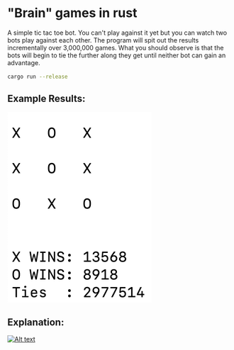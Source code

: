 # "Brain" games in rust

A simple tic tac toe bot. You can't play against it yet but you can watch two bots play against each other.
The program will spit out the results incrementally over 3,000,000 games.
What you should observe is that the bots will begin to tie the further along they get until neither bot can gain an advantage.

```BASH
cargo run --release
```

## Example Results:

![Results Image](/images/game-results.png)

## Explanation:

[![Alt text](https://img.youtube.com/vi/R9c-_neaxeU/0.jpg)](https://www.youtube.com/watch?v=R9c-_neaxeU)
